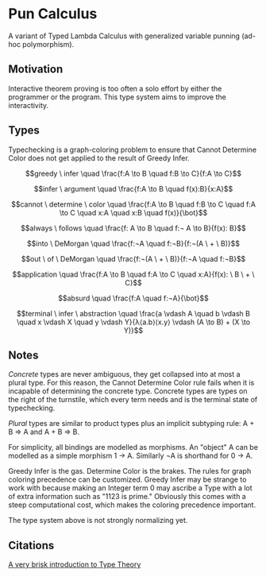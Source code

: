 # Pun Calculus
A variant of Typed Lambda Calculus with generalized variable punning (ad-hoc polymorphism).

## Motivation

Interactive theorem proving is too often a solo effort by either the programmer or the program. This type system aims to improve the interactivity.

## Types

Typechecking is a graph-coloring problem to ensure that Cannot Determine Color does not get applied to the result of Greedy Infer.

$$greedy \ infer \quad \frac{f:A \to B \quad f:B \to C}{f:A \to C}$$

$$infer \ argument \quad \frac{f:A \to B \quad f(x):B}{x:A}$$

$$cannot \ determine \ color \quad \frac{f:A \to B \quad f:B \to C \quad f:A \to C \quad x:A \quad x:B \quad f(x)}{\bot}$$

$$always \ follows \quad \frac{f: A \to B \quad f:¬ A \to B}{f(x): B}$$

$$into \ DeMorgan \quad \frac{f:¬A \quad f:¬B}{f:¬(A \ + \ B)}$$

$$out \ of \ DeMorgan \quad \frac{f:¬(A \ + \ B)}{f:¬A \quad f:¬B}$$

$$application \quad \frac{f:A \to B \quad f:A \to C \quad x:A}{f(x): \ B \ + \ C}$$

$$absurd \quad \frac{f:A \quad f:¬A}{\bot}$$

$$terminal \ infer \ abstraction \quad \frac{a \vdash A \quad b \vdash B \quad x \vdash X \quad y \vdash Y}{λ⟨a.b⟩⟨x.y⟩ \vdash (A \to B) + (X \to Y)}$$

## Notes

_Concrete_ types are never ambiguous, they get collapsed into at most a plural type.
For this reason, the Cannot Determine Color rule fails when it is incapable of determining the concrete type.
Concrete types are types on the right of the turnstile, which every term needs and is the terminal state of typechecking.

_Plural_ types are similar to product types plus an implicit subtyping rule: A + B ⇒ A and A + B ⇒ B.

For simplicity, all bindings are modelled as morphisms.
An "object" A can be modelled as a simple morphism 1 → A.
Similarly ¬A is shorthand for 0 → A.

Greedy Infer is the gas. Determine Color is the brakes. The rules for graph coloring precedence can be customized. Greedy Infer may be strange to work with because making an Integer term 0 may ascribe a Type with a lot of extra information such as "1123 is prime." Obviously this comes with a steep computational cost, which makes the coloring precedence important.

The type system above is not strongly normalizing yet.

## Citations

[A very brisk introduction to Type Theory](https://ncatlab.org/nlab/show/type+theory)
